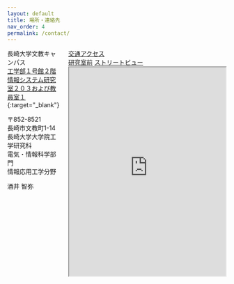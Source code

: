 ```yaml
---
layout: default
title: 場所・連絡先
nav_order: 4
permalink: /contact/
---
```


<div style="float:right; margin-left:20px">
  <a href="http://www.nagasaki-u.ac.jp/ja/access/bunkyo/index.html" target="_blank">交通アクセス</a><br>
  <a href="http://goo.gl/t2seBg" target="_blank">研究室前</a>
  <a href="https://maps.google.com/maps?msid=214974179868439124987.0004a1a8f42168dc93f6b&msa=0&ll=32.786865,129.864158&spn=0.00239,0.008733&vpsrc=0&t=m&layer=c&cbll=32.786865,129.864158&panoid=tWrigjPt2bLb_nUuuu6Zqw&cbp=11,190.46,,3,-6.05&z=17" target="_blank">ストリートビュー</a><br>
<iframe src="https://www.google.com/maps/d/embed?mid=1p19AbuquU1ufv5a07IG2WFUDZrw&ehbc=2E312F" width="360" height="480" align="right"></iframe>
</div>

長崎大学文教キャンパス  
[工学部１号館２階  
情報システム研究室２０３および教員室１](酒井研.pdf){:target="_blank"}

〒852-8521  
長崎市文教町1-14  
長崎大学大学院工学研究科  
電気・情報科学部門  
情報応用工学分野  

酒井 智弥


<!--
[交通アクセス](http://www.nagasaki-u.ac.jp/ja/access/bunkyo/index.html)
{: .float-right }
[研究室前](http://goo.gl/t2seBg) [ストリートビュー](https://maps.google.com/maps?msid=214974179868439124987.0004a1a8f42168dc93f6b&msa=0&ll=32.786865,129.864158&spn=0.00239,0.008733&vpsrc=0&t=m&layer=c&cbll=32.786865,129.864158&panoid=tWrigjPt2bLb_nUuuu6Zqw&cbp=11,190.46,,3,-6.05&z=17)
{: .float-right }
-->
